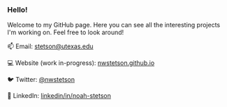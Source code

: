 ### Hello!

Welcome to my GitHub page. Here you can see all the interesting projects I'm working on. Feel free to look around!

 📫 Email: [stetson@utexas.edu](kstetson@utexas.edu)
 
 💻 Website (work in-progress): [nwstetson.github.io](https://nwstetson.github.io)
 
 🐦 Twitter: [@nwstetson](https://twitter.com/NWStetson)
 
 🤝 LinkedIn: [linkedin/in/noah-stetson](https://linkedin/in/noah-stetson)


<!--
notes:

-->
